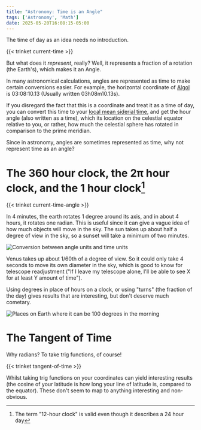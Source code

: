 ```yaml
---
title: "Astronomy: Time is an Angle"
tags: ['Astronomy', 'Math']
date: 2025-05-20T16:08:15-05:00
---
```

The time of day as an idea needs no introduction.

{{< trinket current-time >}}

But what does it *represent*, really? Well, it represents a fraction of a rotation (the Earth's), which makes it an Angle.

In many astronomical calculations, angles are represented as time to make certain conversions easier. For example,
the horizontal coordinate of [Algol](https://en.wikipedia.org/wiki/Algol) is 03:08:10.13 (Usually written 03h08m10.13s).

If you disregard the fact that this is a coordinate and treat it as a time of day,
you can convert this time to your [local mean siderial time](https://en.wikipedia.org/wiki/Sidereal_time), and get
the hour angle (also written as a time), which its location on the celestial equator relative to you, or rather,
how much the celestial sphere has rotated in comparison to the prime meridian.

Since in astronomy, angles are sometimes represented as time, why not represent time as an angle?

# The 360 hour clock, the 2π hour clock, and the 1 hour clock[^1]

{{< trinket current-time-angle >}}

In 4 minutes, the earth rotates 1 degree around its axis, and in about 4 hours, it rotates one radian.
This is useful since it can give a vague idea of how much objects will move in the sky. The sun takes
up about half a degree of view in the sky, so a sunset will take a minimum of two minutes.

![Conversion between angle units and time units](/graph/AngleTime.png)

Venus takes up about 1/60th of a degree of view. So it could only take 4 seconds to move its own
diameter in the sky, which is good to know for telescope readjustment ("If I leave my telescope alone,
I'll be able to see X for at least Y amount of time").

Using degrees in place of hours on a clock, or using "turns" (the fraction of the day) gives
results that are interesting, but don't deserve much cometary.

![Places on Earth where it can be 100 degrees in the morning](/graph/places100deg.png)

# The Tangent of Time

Why radians? To take trig functions, of course!

{{< trinket tangent-of-time >}}

Whilst taking trig functions on your coordinates can yield interesting results
(the cosine of your latitude is how long your line of latitude is, compared to the equator).
These don't seem to map to anything interesting and non-obvious.

[^1]: The term "12-hour clock" is valid even though it describes a 24 hour day
